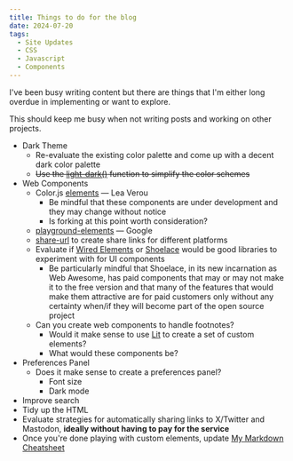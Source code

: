 ```yaml
---
title: Things to do for the blog
date: 2024-07-20
tags:
  - Site Updates
  - CSS
  - Javascript
  - Components
---
```


I've been busy writing content but there are things that I'm either long overdue in implementing or want to explore.

This should keep me busy when not writing posts and working on other projects.

* Dark Theme
  * Re-evaluate the existing color palette and come up with a decent dark color palette
  * ~~Use the [light-dark()](https://developer.mozilla.org/en-US/docs/Web/CSS/color_value/light-dark) function to simplify the color schemes~~
* Web Components
  * Color.js [elements](https://elements.colorjs.io/) &mdash; Lea Verou
    * Be mindful that these components are under development and they may change without notice
    * Is forking at this point worth consideration?
  * [playground-elements](https://github.com/google/playground-elements) &mdash; Google
  * [share-url](https://nigelotoole.github.io/share-url/) to create share links for different platforms
  * Evaluate if [Wired Elements](https://wiredjs.com/) or [Shoelace](https://shoelace.style/) would be good libraries to experiment with for UI components
    * Be particularly mindful that Shoelace, in its new incarnation as Web Awesome, has paid components that may or may not make it to the free version and that many of the features that would make them attractive are for paid customers only without any certainty when/if they will become part of the open source project
  * Can you create web components to handle footnotes?
    * Would it make sense to use [Lit](https://lit.dev/) to create a set of custom elements?
    * What would these components be?
* Preferences Panel
  * Does it make sense to create a preferences panel?
    * Font size
    * Dark mode
* Improve search
* Tidy up the HTML
* Evaluate strategies for automatically sharing links to X/Twitter and Mastodon, **ideally without having to pay for the service**
* Once you're done playing with custom elements, update [My Markdown Cheatsheet](https://publishing-project.rivendellweb.net/my-markdown-cheatsheet/)

